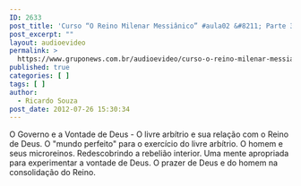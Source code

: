 ```yaml
---
ID: 2633
post_title: 'Curso “O Reino Milenar Messiânico” #aula02 &#8211; Parte 3'
post_excerpt: ""
layout: audioevideo
permalink: >
  https://www.gruponews.com.br/audioevideo/curso-o-reino-milenar-messianico-aula02-parte-3
published: true
categories: [ ]
tags: [ ]
author:
  - Ricardo Souza
post_date: 2012-07-26 15:30:34
---
```

O Governo e a Vontade de Deus - O livre arbítrio e sua relação com o Reino de Deus. O "mundo perfeito" para o exercício do livre arbítrio. O homem e seus microreinos. Redescobrindo a rebelião interior. Uma mente apropriada para experimentar a vontade de Deus. O prazer de Deus e do homem na consolidação do Reino.
<div></div>